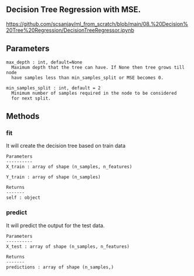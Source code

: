## Decision Tree Regression with MSE.

https://github.com/scsanjay/ml_from_scratch/blob/main/08.%20Decision%20Tree%20Regression/DecisionTreeRegressor.ipynb

  Parameters
  ----------
    max_depth : int, default=None
      Maximum depth that the tree can have. If None then tree grows till node
      have samples less than min_samples_split or MSE becomes 0.

    min_samples_split : int, default = 2
      Minimum number of samples required in the node to be considered
      for next split.
    
  Methods
  -------
  
  ### fit
  It will create the decision tree based on train data

    Parameters
    ----------
    X_train : array of shape (n_samples, n_features)

    Y_train : array of shape (n_samples)

    Returns
    -------
    self : object
    
  ### predict
   It will predict the output for the test data.

    Parameters
    ----------
    X_test : array of shape (n_samples, n_features)

    Returns
    -------
    predictions : array of shape (n_samples,)
